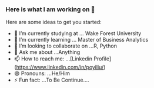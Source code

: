 ### Here is what I am working on 👋


Here are some ideas to get you started:

- 🔭 I’m currently studying at ... Wake Forest University
- 🌱 I’m currently learning ... Master of Business Analytics
- 👯 I’m looking to collaborate on ...R, Python
- 💬 Ask me about ...Anything
- 📫 How to reach me: ...[Linkedin Profile] (https://www.linkedin.com/in/poyiliu/)
- 😄 Pronouns: ...He/Him
- ⚡ Fun fact: ...To Be Continue....


